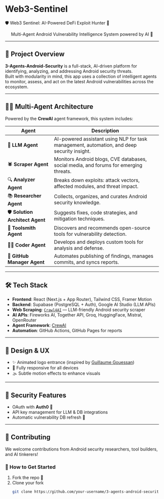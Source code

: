 # Web3-Sentinel
🛡️ Web3 Sentinel: AI-Powered DeFi Exploit Hunter 🚨

<p align="center">
  Multi-Agent Android Vulnerability Intelligence System powered by AI 🧠
</p>

---

## 🚧 Project Overview

**3-Agents-Android-Security** is a full-stack, AI-driven platform for identifying, analyzing, and addressing Android security threats.  
Built with modularity in mind, this app uses a collection of intelligent agents to monitor, assess, and act on the latest Android vulnerabilities across the ecosystem.

---

## 🤹‍♀️ Multi-Agent Architecture

Powered by the **CrewAI** agent framework, this system includes:

| Agent | Description |
|-------|-------------|
| 🧠 **LLM Agent** | AI-powered assistant using NLP for task management, automation, and deep security insight. |
| 🕷️ **Scraper Agent** | Monitors Android blogs, CVE databases, social media, and forums for emerging threats. |
| 🔍 **Analyzer Agent** | Breaks down exploits: attack vectors, affected modules, and threat impact. |
| 📚 **Researcher Agent** | Collects, organizes, and curates Android security knowledge. |
| 🛡️ **Solution Architect Agent** | Suggests fixes, code strategies, and mitigation techniques. |
| 🧰 **Toolsmith Agent** | Discovers and recommends open-source tools for vulnerability detection. |
| 👨‍💻 **Coder Agent** | Develops and deploys custom tools for analysis and defense. |
| 🚀 **GitHub Manager Agent** | Automates publishing of findings, manages commits, and syncs reports. |

---

## 🛠️ Tech Stack

- **Frontend**: React (Next.js + App Router), Tailwind CSS, Framer Motion
- **Backend**: Supabase (PostgreSQL + Auth), Google AI Studio (LLM APIs)
- **Web Scraping**: [`Crawl4AI`](https://github.com) — LLM-friendly Android security scraper
- **AI APIs**: Fireworks AI, Together API, Groq, HuggingFace, Mistral, OpenRouter
- **Agent Framework**: [CrewAI](https://github.com/joaomdmoura/crewAI)
- **Automation**: GitHub Actions, GitHub Pages for reports

---

## 🎨 Design & UX

- ✨ Animated logo entrance (inspired by [Guillaume Gouessan](https://guillaumegouessan.com))
- 📱 Fully responsive for all devices
- 🌫️ Subtle motion effects to enhance visuals

---

## 🧪 Security Features

- OAuth with **Auth0** 🔐
- API key management for LLM & DB integrations
- Automatic vulnerability DB refresh 🔄

---

## 🤝 Contributing

We welcome contributions from Android security researchers, tool builders, and AI tinkerers!

### 🧷 How to Get Started

1. Fork the repo 🔱
2. Clone your fork  
   ```bash
   git clone https://github.com/your-username/3-agents-android-security.git
